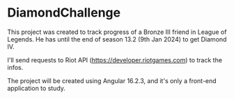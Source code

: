# DiamondChallenge

This project was created to track progress of a Bronze III friend in League of Legends.
He has until the end of season 13.2 (9th Jan 2024) to get Diamond IV.

I'll send requests to Riot API (https://developer.riotgames.com) to track the infos.

The project will be created using Angular 16.2.3, and it's only a front-end application to study.
